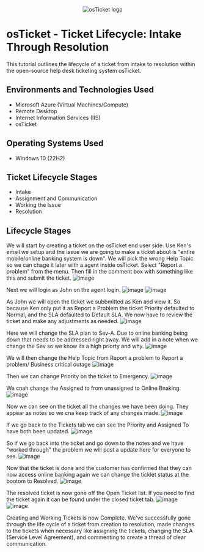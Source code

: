 <p align="center">
<img src="https://i.imgur.com/Clzj7Xs.png" alt="osTicket logo"/>
</p>

<h1>osTicket - Ticket Lifecycle: Intake Through Resolution</h1>
This tutorial outlines the lifecycle of a ticket from intake to resolution within the open-source help desk ticketing system osTicket.<br />

<h2>Environments and Technologies Used</h2>

- Microsoft Azure (Virtual Machines/Compute)
- Remote Desktop
- Internet Information Services (IIS)
- osTicket
  
<h2>Operating Systems Used </h2>

- Windows 10</b> (22H2)

<h2>Ticket Lifecycle Stages</h2>

- Intake
- Assignment and Communication
- Working the Issue
- Resolution

<h2>Lifecycle Stages</h2>

We will start by creating a ticket on the osTicket end user side. Use Ken's email we setup and the issue we are going to make a ticket about is "entire mobile/online banking system is down". We will pick the wrong Help Topic so we can chage it later with a agent inside osTicket. Select "Report a problem" from the menu. Then fill in the comment box with something like this and submit the ticket.
![image](https://github.com/user-attachments/assets/020ba7c1-726c-4e97-be4d-75623db57304)

Next we will login as John on the agent login.
![image](https://github.com/user-attachments/assets/ab74ccde-6e72-415a-8365-bccf8df439a6)
![image](https://github.com/user-attachments/assets/90d6b4d8-622d-4955-851b-5349a488b5b5)

As John we will open the ticket we subbmitted as Ken and view it. So because Ken only put it as Report a Problem the ticket Priority defaulted to Normal, and the SLA defaulted to Default SLA. We now have to review the ticket and make any adjustments as needed.
![image](https://github.com/user-attachments/assets/3bad384b-1a7d-4270-9848-efcfddb52476)

Here we will change the SLA plan to Sev-A. Due to online banking being down that needs to be addressed right away. We will add in a note when we change the Sev so we know its a high priorty and why.
![image](https://github.com/user-attachments/assets/3db4c888-db5e-42ef-b8a5-9f5369f15eb2)

We will then change the Help Topic from Report a problem to Report a problem/ Business critical outage
![image](https://github.com/user-attachments/assets/0236f464-185e-47e8-9d5c-682cdb0d0eb3)

Then we can change Priority on the ticket to Emergency.
![image](https://github.com/user-attachments/assets/48041873-a469-4f5b-81c6-97c15ba95f93)

We cnah change the Assigned to from unassigned to Online Bnaking.
![image](https://github.com/user-attachments/assets/2d3b8928-1849-440a-9076-127a753219e5)

Now we can see on the ticket all the changes we have been doing. They appear as notes so we cna keep track of any changes made.
![image](https://github.com/user-attachments/assets/0cbe93c3-4f85-4650-9731-baf698ef4a69)

If we go back to the Tickets tab we can see the Priority and Assigned To have both been updated.
![image](https://github.com/user-attachments/assets/fcee5e3a-c800-4a8a-a476-ae8bf128c0ea)

So if we go back into the ticket and go down to the notes and we have "worked through" the problem we will post a update here for everyone to see.
![image](https://github.com/user-attachments/assets/4eb542ed-2b90-44bb-bacd-a5246275a94c)

Now that the ticket is done and the customer has confirmed that they can now access online banking again we can change the ticklet status at the bootom to Resolved.
![image](https://github.com/user-attachments/assets/75fc0cc4-d989-49fc-b3c7-b9589053dccb)

The resolved ticket is now gone off the Open Ticket list. If you need to find the ticket again it can be found under the closed ticket tab.
![image](https://github.com/user-attachments/assets/9eafa631-081e-42b6-bf10-4e9f49ffa672)
![image](https://github.com/user-attachments/assets/80a41453-20e5-4510-9a46-6b801efa8095)



Creating and Working Tickets is now Complete. We've successfully gone through the life cycle of a ticket from creation to resolution, made changes to the tickets when necessary like assigning the tickets, changing the SLA (Service Level Agreement), and commenting to create a thread of clear communication.

